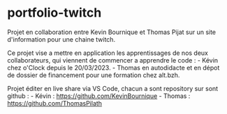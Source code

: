 # portfolio-twitch

Projet en collaboration entre Kevin Bournique et Thomas Pijat sur un site d'information pour une chaine twitch.

Ce projet vise a mettre en application les apprentissages de nos deux collaborateurs, qui viennent de commencer a apprendre le code :
    -   Kévin chez o'Clock depuis le 20/03/2023.
    -   Thomas en autodidacte et en dépot de dossier de financement pour une formation chez alt.bzh.

Projet éditer en live share via VS Code, chacun a sont repository sur sont github : 
    -   Kévin : https://github.com/KevinBournique
    -   Thomas : https://github.com/ThomasPilath